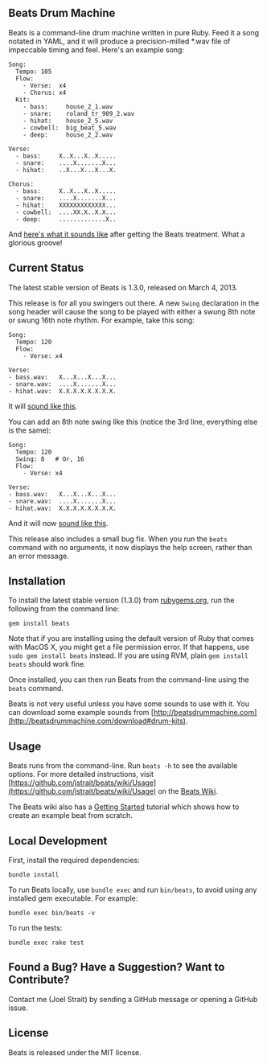 Beats Drum Machine
------------------

Beats is a command-line drum machine written in pure Ruby. Feed it a song notated in YAML, and it will produce a precision-milled *.wav file of impeccable timing and feel. Here's an example song:

    Song:
      Tempo: 105
      Flow:
        - Verse:  x4
        - Chorus: x4
      Kit:
        - bass:     house_2_1.wav
        - snare:    roland_tr_909_2.wav
        - hihat:    house_2_5.wav
        - cowbell:  big_beat_5.wav
        - deep:     house_2_2.wav  
    
    Verse:
      - bass:     X..X...X..X.....
      - snare:    ....X.......X...
      - hihat:    ..X...X...X...X.
    
    Chorus:
      - bass:     X..X...X..X.....
      - snare:    ....X.......X...
      - hihat:    XXXXXXXXXXXXX...
      - cowbell:  ....XX.X..X.X...
      - deep:     .............X..

And [here's what it sounds like](http://beatsdrummachine.com/media/beat.mp3) after getting the Beats treatment. What a glorious groove!


Current Status
--------------

The latest stable version of Beats is 1.3.0, released on March 4, 2013.

This release is for all you swingers out there. A new `Swing` declaration in the song header will cause the song to be played with either a swung 8th note or swung 16th note rhythm. For example, take this song:

    Song:
      Tempo: 120
      Flow:
        - Verse: x4

    Verse:
    - bass.wav:   X...X...X...X...
    - snare.wav:  ....X.......X...
    - hihat.wav:  X.X.X.X.X.X.X.X.

It will [sound like this](http://beatsdrummachine.com/media/straight.wav).

You can add an 8th note swing like this (notice the 3rd line, everything else is the same):

    Song:
      Tempo: 120
      Swing: 8   # Or, 16
      Flow:
        - Verse: x4

    Verse:
    - bass.wav:   X...X...X...X...
    - snare.wav:  ....X.......X...
    - hihat.wav:  X.X.X.X.X.X.X.X.

And it will now [sound like this](http://beatsdrummachine.com/media/swing.wav).

This release also includes a small bug fix. When you run the `beats` command with no arguments, it now displays the help screen, rather than an error message.


Installation
------------

To install the latest stable version (1.3.0) from [rubygems.org](http://rubygems.org/gems/beats), run the following from the command line:

    gem install beats

Note that if you are installing using the default version of Ruby that comes with MacOS X, you might get a file permission error. If that happens, use `sudo gem install beats` instead. If you are using RVM, plain `gem install beats` should work fine.

Once installed, you can then run Beats from the command-line using the `beats` command.

Beats is not very useful unless you have some sounds to use with it. You can download some example sounds from [http://beatsdrummachine.com](http://beatsdrummachine.com/download#drum-kits).


Usage
-----

Beats runs from the command-line. Run `beats -h` to see the available options. For more detailed instructions, visit [https://github.com/jstrait/beats/wiki/Usage](https://github.com/jstrait/beats/wiki/Usage) on the [Beats Wiki](https://github.com/jstrait/beats/wiki).

The Beats wiki also has a [Getting Started](https://github.com/jstrait/beats/wiki/Getting-Started) tutorial which shows how to create an example beat from scratch.


Local Development
-----------------

First, install the required dependencies:

    bundle install

To run Beats locally, use `bundle exec` and run `bin/beats`, to avoid using any installed gem executable. For example:

    bundle exec bin/beats -v

To run the tests:

    bundle exec rake test



Found a Bug? Have a Suggestion? Want to Contribute?
---------------------------------------------------

Contact me (Joel Strait) by sending a GitHub message or opening a GitHub issue.


License
-------
Beats is released under the MIT license.

